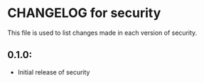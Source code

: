 # CHANGELOG for security

This file is used to list changes made in each version of security.

## 0.1.0:

* Initial release of security


